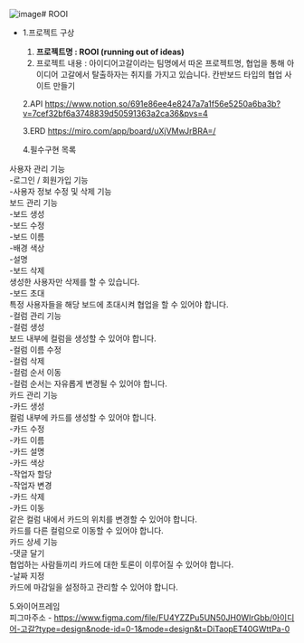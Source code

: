 ![image](https://github.com/Sehun2304/ROOI/assets/131871197/c4dc89d9-c390-4d67-ac10-757501c95475)# ROOI

- 1.프로젝트 구상
    1. **프로젝트명 :  ROOI (running out of ideas)**
    2. 프로젝트 내용 : 아이디어고갈이라는 팀명에서 따온 프로젝트명, 협업을 통해 아이디어 고갈에서 탈출하자는 취지를 가지고 있습니다. 칸반보드 타입의 협업 사이트 만들기
 
  2.API
  https://www.notion.so/691e86ee4e8247a7a1f56e5250a6ba3b?v=7cef32bf6a3748839d50591363a2ca36&pvs=4


  3.ERD
  https://miro.com/app/board/uXjVMwJrBRA=/

  4.필수구현 목록

사용자 관리 기능  
-로그인 / 회원가입 기능  
-사용자 정보 수정 및 삭제 기능  
보드 관리 기능  
-보드 생성  
-보드 수정  
-보드 이름  
-배경 색상  
-설명  
-보드 삭제  
생성한 사용자만 삭제를 할 수 있습니다.  
-보드 초대  
특정 사용자들을 해당 보드에 초대시켜 협업을 할 수 있어야 합니다.  
-컬럼 관리 기능  
-컬럼 생성  
보드 내부에 컬럼을 생성할 수 있어야 합니다.  
-컬럼 이름 수정  
-컬럼 삭제  
-컬럼 순서 이동  
-컬럼 순서는 자유롭게 변경될 수 있어야 합니다.  
카드 관리 기능  
-카드 생성  
컬럼 내부에 카드를 생성할 수 있어야 합니다.  
-카드 수정  
-카드 이름  
-카드 설명  
-카드 색상  
-작업자 할당  
-작업자 변경  
-카드 삭제  
-카드 이동  
같은 컬럼 내에서 카드의 위치를 변경할 수 있어야 합니다.  
카드를 다른 컬럼으로 이동할 수 있어야 합니다.  
카드 상세 기능  
-댓글 달기  
협업하는 사람들끼리 카드에 대한 토론이 이루어질 수 있어야 합니다.  
-날짜 지정  
카드에 마감일을 설정하고 관리할 수 있어야 합니다.  

5.와이어프레임  
피그마주소 - https://www.figma.com/file/FU4YZZPu5UN50JH0WIrGbb/아이디어-고갈?type=design&node-id=0-1&mode=design&t=DiTaopET40GWttPa-0  
